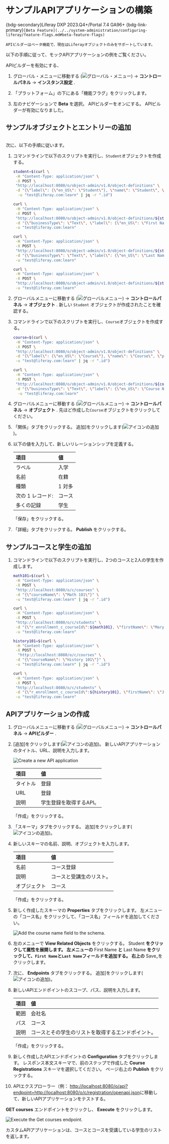 # サンプルAPIアプリケーションの構築

{bdg-secondary}Liferay DXP 2023.Q4+/Portal 7.4 GA96+
{bdg-link-primary}`[Beta Feature](../../system-administration/configuring-liferay/feature-flags.md#beta-feature-flags)`

```{important}
APIビルダーはベータ機能で、現在はLiferayオブジェクトのみをサポートしています。
```

以下の手順に従って、モックAPIアプリケーションの例をご覧ください。

APIビルダーを有効にする、

1. グローバル・メニューに移動する (![グローバル・メニュー](../../images/icon-applications-menu.png)) &rarr; **コントロールパネル** &rarr; **インスタンス設定** .

1. 「プラットフォーム」の下にある「機能フラグ」をクリックします。

1. 左のナビゲーションで **Beta** を選択。 APIビルダーをオンにする。 APIビルダーが有効になりました。

## サンプルオブジェクトとエントリーの追加

```{include} /_snippets/run-liferay-dxp.md
```

次に、以下の手順に従います。

1. コマンドラインで以下のスクリプトを実行し、`Student`オブジェクトを作成する。

   ```bash
   student=$(curl \
   	-H "Content-Type: application/json" \
   	-X POST \
   	"http://localhost:8080/o/object-admin/v1.0/object-definitions" \
   	-d "{\"label\": {\"en_US\": \"Student\"}, \"name\": \"Student\", \"panelCategoryKey\": \"control_panel.object\", \"pluralLabel\": {\"en_US\": \"Students\"}, \"scope\": \"company\"}" \
     -u "test@liferay.com:learn" | jq -r ".id")

   curl \
   	-H "Content-Type: application/json" \
   	-X POST \
   	"http://localhost:8080/o/object-admin/v1.0/object-definitions/${student}/object-fields" \
   	-d "{\"businessType\": \"Text\", \"label\": {\"en_US\": \"First Name\"}, \"name\": \"firstName\", \"required\": false}" \
   	-u "test@liferay.com:learn"

   curl \
   	-H "Content-Type: application/json" \
   	-X POST \
   	"http://localhost:8080/o/object-admin/v1.0/object-definitions/${student}/object-fields" \
   	-d "{\"businessType\": \"Text\", \"label\": {\"en_US\": \"Last Name\"}, \"name\": \"lastName\", \"required\": false}" \
   	-u "test@liferay.com:learn"

   curl \
   	-H "Content-Type: application/json" \
   	-X POST \
   	"http://localhost:8080/o/object-admin/v1.0/object-definitions/${student}/publish" \
   	-u "test@liferay.com:learn"
   ```

1. グローバルメニューに移動する (![グローバルメニュー](../../images/icon-applications-menu.png)) &rarr; **コントロールパネル** &rarr; **オブジェクト** . 新しい `Student` オブジェクトが作成されたことを確認する。

1. コマンドラインで以下のスクリプトを実行し、`Course`オブジェクトを作成する。

   ```bash
   course=$(curl \
   	-H "Content-Type: application/json" \
   	-X POST \
   	"http://localhost:8080/o/object-admin/v1.0/object-definitions" \
   	-d "{\"label\": {\"en_US\": \"Course\"}, \"name\": \"Course\", \"panelCategoryKey\": \"control_panel.object\", \"pluralLabel\": {\"en_US\": \"Courses\"}, \"scope\": \"company\"}" \
   	-u "test@liferay.com:learn" | jq -r ".id")

   curl \
   	-H "Content-Type: application/json" \
   	-X POST \
   	"http://localhost:8080/o/object-admin/v1.0/object-definitions/${course}/object-fields" \
   	-d "{\"businessType\": \"Text\", \"label\": {\"en_US\": \"Course Name\"}, \"name\": \"courseName\", \"required\": false}" \
     -u "test@liferay.com:learn"
   ```

1. グローバルメニューに移動する (![グローバルメニュー](../../images/icon-applications-menu.png)) &rarr; **コントロールパネル** &rarr; **オブジェクト** . 先ほど作成した`Course`オブジェクトをクリックしてください。

1. 「関係」タブをクリックする。 追加]をクリックします(![アイコンの追加](../../images/icon-add.png))。

1. 以下の値を入力して、新しいリレーションシップを定義する。

   | 項目         | 値    |
   | :--------- | :--- |
   | ラベル        | 入学   |
   | 名前         | 在籍   |
   | 種類         | 1 対多 |
   | 次の 1 レコード: | コース  |
   | 多くの記録      | 学生   |

   「保存」をクリックする。

1. 「詳細」タブをクリックする。 **Publish** をクリックする。

## サンプルコースと学生の追加

1. コマンドラインで以下のスクリプトを実行し、2つのコースと2人の学生を作成します。

   ```bash
   math101=$(curl \
   	-H "Content-Type: application/json" \
   	-X POST \
   	"http://localhost:8080/o/c/courses" \
   	-d "{\"courseName\": \"Math 101\"}" \
   	-u "test@liferay.com:learn" | jq -r ".id")

   curl \
   	-H "Content-Type: application/json" \
   	-X POST \
   	"http://localhost:8080/o/c/students" \
   	-d "{\"r_enrollment_c_courseId\":${math101}, \"firstName\": \"Mary\", \"lastName\": \"Liferay\"}" \
   	-u "test@liferay.com:learn"

   history101=$(curl \
   	-H "Content-Type: application/json" \
   	-X POST \
     "http://localhost:8080/o/c/courses" \
   	-d "{\"courseName\": \"History 101\"}" \
   	-u "test@liferay.com:learn" | jq -r ".id")

   curl \
   	-H "Content-Type: application/json" \
   	-X POST \
   	"http://localhost:8080/o/c/students" \
   	-d "{\"r_enrollment_c_courseId\":${history101}, \"firstName\": \"John\", \"lastName\": \"Liferay\"}" \
   	-u "test@liferay.com:learn"
   ```

## APIアプリケーションの作成

1. グローバルメニューに移動する (![グローバルメニュー](../../images/icon-applications-menu.png)) &rarr; **コントロールパネル** &rarr; **APIビルダー** .

1. [追加]をクリックします(![アイコンの追加](../../images/icon-add.png))。 新しいAPIアプリケーションのタイトル、URL、説明を入力します。

   ![Create a new API application](./building-a-sample-api-application/images/01.png)

   | 項目   | 値             |
   | :--- | :------------ |
   | タイトル | 登録            |
   | URL  | 登録            |
   | 説明   | 学生登録を取得するAPI。 |

   「作成」をクリックする。

1. 「スキーマ」タブをクリックする。 追加]をクリックします(![アイコンの追加](../../images/icon-add.png))。

1. 新しいスキーマの名前、説明、オブジェクトを入力します。

   | 項目     | 値            |
   | :----- | :----------- |
   | 名前     | コース登録        |
   | 説明     | コースと受講生のリスト。 |
   | オブジェクト | コース          |

   「作成」をクリックする。

1. 新しく作成したスキーマの **Properties** タブをクリックします。 左メニューの「コース名」をクリックして、「コース名」フィールドを追加してください。

   ![Add the course name field to the schema.](./building-a-sample-api-application/images/02.png)

1. 左のメニューで **View Related Objects** をクリックする。 Student **をクリックして属性を展開します。 左メニューの** First Name **と** Last Name **をクリックして、`First Name`と`Last Name`フィールドを追加する。 右上の** Save_をクリックします。

1. 次に、 **Endpoints** タブをクリックする。 追加]をクリックします(![アイコンの追加](../../images/icon-add.png))。

1. 新しいAPIエンドポイントのスコープ、パス、説明を入力します。

   | 項目 | 値                         |
   | :- | :------------------------ |
   | 範囲 | 会社名                       |
   | パス | コース                       |
   | 説明 | コースとその学生のリストを取得するエンドポイント。 |

   「作成」をクリックする。

1. 新しく作成したAPIエンドポイントの **Configuration** タブをクリックします。 レスポンス本文スキーマで、前のステップで作成した **Course Registrations** スキーマを選択してください。 ページ右上の **Publish** をクリックする。

1. APIエクスプローラー（例： <http://localhost:8080/o/api?endpoint=http://localhost:8080/o/c/registration/openapi.json>に移動して、新しいAPIアプリケーションをテストする。

**GET courses** エンドポイントをクリックし、 **Execute** をクリックします。

   ![Execute the Get courses endpoint.](./building-a-sample-api-application/images/03.png)

   カスタムAPIアプリケーションは、コースとコースを受講している学生のリストを返します。

